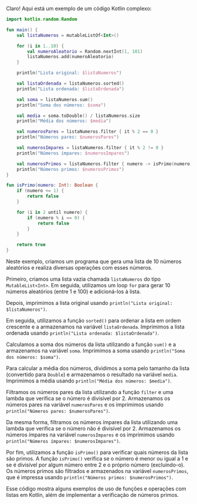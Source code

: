 Claro! Aqui está um exemplo de um código Kotlin complexo:

```kotlin
import kotlin.random.Random

fun main() {
    val listaNumeros = mutableListOf<Int>()

    for (i in 1..10) {
        val numeroAleatorio = Random.nextInt(1, 101)
        listaNumeros.add(numeroAleatorio)
    }

    println("Lista original: $listaNumeros")

    val listaOrdenada = listaNumeros.sorted()
    println("Lista ordenada: $listaOrdenada")

    val soma = listaNumeros.sum()
    println("Soma dos números: $soma")

    val media = soma.toDouble() / listaNumeros.size
    println("Média dos números: $media")

    val numerosPares = listaNumeros.filter { it % 2 == 0 }
    println("Números pares: $numerosPares")

    val numerosImpares = listaNumeros.filter { it % 2 != 0 }
    println("Números ímpares: $numerosImpares")

    val numerosPrimos = listaNumeros.filter { numero -> isPrimo(numero) }
    println("Números primos: $numerosPrimos")
}

fun isPrimo(numero: Int): Boolean {
    if (numero <= 1) {
        return false
    }

    for (i in 2 until numero) {
        if (numero % i == 0) {
            return false
        }
    }

    return true
}
```

Neste exemplo, criamos um programa que gera uma lista de 10 números aleatórios e realiza diversas operações com esses números.

Primeiro, criamos uma lista vazia chamada `listaNumeros` do tipo `MutableList<Int>`. Em seguida, utilizamos um loop `for` para gerar 10 números aleatórios (entre 1 e 100) e adicioná-los à lista.

Depois, imprimimos a lista original usando `println("Lista original: $listaNumeros")`.

Em seguida, utilizamos a função `sorted()` para ordenar a lista em ordem crescente e a armazenamos na variável `listaOrdenada`. Imprimimos a lista ordenada usando `println("Lista ordenada: $listaOrdenada")`.

Calculamos a soma dos números da lista utilizando a função `sum()` e a armazenamos na variável `soma`. Imprimimos a soma usando `println("Soma dos números: $soma")`.

Para calcular a média dos números, dividimos a soma pelo tamanho da lista (convertido para `Double`) e armazenamos o resultado na variável `media`. Imprimimos a média usando `println("Média dos números: $media")`.

Filtramos os números pares da lista utilizando a função `filter` e uma lambda que verifica se o número é divisível por 2. Armazenamos os números pares na variável `numerosPares` e os imprimimos usando `println("Números pares: $numerosPares")`.

Da mesma forma, filtramos os números ímpares da lista utilizando uma lambda que verifica se o número não é divisível por 2. Armazenamos os números ímpares na variável `numerosImpares` e os imprimimos usando `println("Números ímpares: $numerosImpares")`.

Por fim, utilizamos a função `isPrimo()` para verificar quais números da lista são primos. A função `isPrimo()` verifica se o número é menor ou igual a 1 e se é divisível por algum número entre 2 e o próprio número (excluindo-o). Os números primos são filtrados e armazenados na variável `numerosPrimos`, que é impressa usando `println("Números primos: $numerosPrimos")`.

Esse código mostra alguns exemplos de uso de funções e operações com listas em Kotlin, além de implementar a verificação de números primos.
